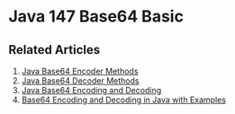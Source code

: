 # Java 147 Base64 Basic

## Related Articles
1. [Java Base64 Encoder Methods](https://www.ruoxue.org/java-147-java-base64-encoder-methods/)
2. [Java Base64 Decoder Methods](https://www.ruoxue.org/java-147-java-base64-decoder-methods/)
3. [Java Base64 Encoding and Decoding](https://www.ruoxue.org/java-147-java-base64-encoding-and-decoding/)
4. [Base64 Encoding and Decoding in Java with Examples](https://www.ruoxue.org/java-147-base64-encoding-and-decoding-in-java-with-examples/)